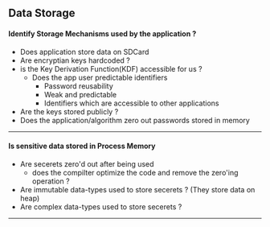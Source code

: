 ## Data Storage

#### Identify Storage Mechanisms used by the application ? 
- Does application store data on SDCard
- Are encryptian keys hardcoded ?
- is the Key Derivation Function(KDF) accessible for us ? 
	- Does the app user predictable identifiers
		- Password reusability
		- Weak and predictable
		- Identifiers which are accessible to other applications 
- Are the keys stored publicly ?
- Does the application/algorithm zero out passwords stored in memory

***

#### Is sensitive data stored in Process Memory
- Are secerets zero'd out after being used
	- does the compilter optimize the code and remove the zero'ing operation ?
- Are immutable data-types used to store secerets ? (They store data on heap)
- Are complex data-types used to store secerets ? 

***
